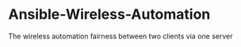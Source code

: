 # Ansible-Wireless-Automation
The wireless automation fairness between two clients via one server  
